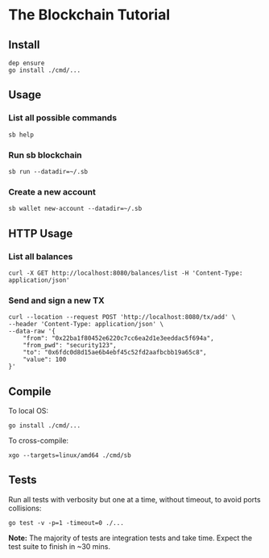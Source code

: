 # The Blockchain Tutorial

## Install
```
dep ensure
go install ./cmd/...
```

## Usage
### List all possible commands
```
sb help
```

### Run sb blockchain
```
sb run --datadir=~/.sb
```

### Create a new account
```
sb wallet new-account --datadir=~/.sb 
```

## HTTP Usage
### List all balances
```
curl -X GET http://localhost:8080/balances/list -H 'Content-Type: application/json'
```

### Send and sign a new TX
```
curl --location --request POST 'http://localhost:8080/tx/add' \
--header 'Content-Type: application/json' \
--data-raw '{
	"from": "0x22ba1f80452e6220c7cc6ea2d1e3eeddac5f694a",
	"from_pwd": "security123",
	"to": "0x6fdc0d8d15ae6b4ebf45c52fd2aafbcbb19a65c8",
	"value": 100
}'
```

## Compile
To local OS:
```
go install ./cmd/...
```

To cross-compile:
```
xgo --targets=linux/amd64 ./cmd/sb
```

## Tests
Run all tests with verbosity but one at a time, without timeout, to avoid ports collisions:
```
go test -v -p=1 -timeout=0 ./...
```

**Note:** The majority of tests are integration tests and take time. Expect the test suite to finish in ~30 mins. 